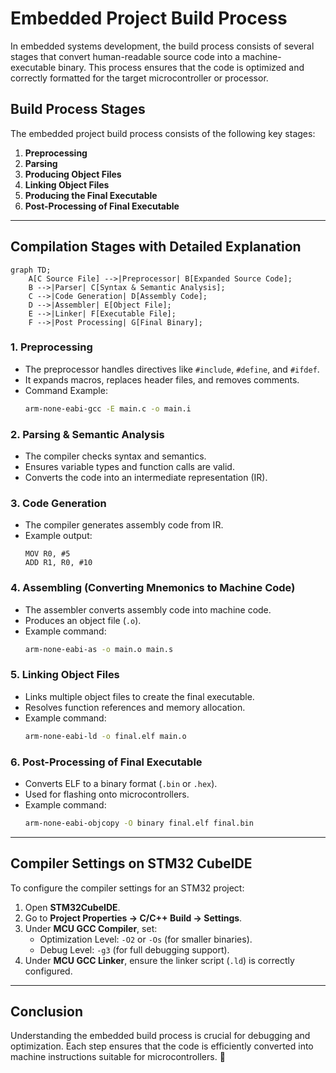 # Embedded Project Build Process

In embedded systems development, the build process consists of several stages that convert human-readable source code into a machine-executable binary. This process ensures that the code is optimized and correctly formatted for the target microcontroller or processor.

## Build Process Stages

The embedded project build process consists of the following key stages:

1. **Preprocessing**
2. **Parsing**
3. **Producing Object Files**
4. **Linking Object Files**
5. **Producing the Final Executable**
6. **Post-Processing of Final Executable**

---

## **Compilation Stages with Detailed Explanation**

```mermaid
graph TD;
    A[C Source File] -->|Preprocessor| B[Expanded Source Code];
    B -->|Parser| C[Syntax & Semantic Analysis];
    C -->|Code Generation| D[Assembly Code];
    D -->|Assembler| E[Object File];
    E -->|Linker| F[Executable File];
    F -->|Post Processing| G[Final Binary];
```

### **1. Preprocessing**
- The preprocessor handles directives like `#include`, `#define`, and `#ifdef`.
- It expands macros, replaces header files, and removes comments.
- Command Example:
  ```sh
  arm-none-eabi-gcc -E main.c -o main.i
  ```

### **2. Parsing & Semantic Analysis**
- The compiler checks syntax and semantics.
- Ensures variable types and function calls are valid.
- Converts the code into an intermediate representation (IR).

### **3. Code Generation**
- The compiler generates assembly code from IR.
- Example output:
  ```assembly
  MOV R0, #5
  ADD R1, R0, #10
  ```

### **4. Assembling (Converting Mnemonics to Machine Code)**
- The assembler converts assembly code into machine code.
- Produces an object file (`.o`).
- Example command:
  ```sh
  arm-none-eabi-as -o main.o main.s
  ```

### **5. Linking Object Files**
- Links multiple object files to create the final executable.
- Resolves function references and memory allocation.
- Example command:
  ```sh
  arm-none-eabi-ld -o final.elf main.o
  ```

### **6. Post-Processing of Final Executable**
- Converts ELF to a binary format (`.bin` or `.hex`).
- Used for flashing onto microcontrollers.
- Example command:
  ```sh
  arm-none-eabi-objcopy -O binary final.elf final.bin
  ```

---

## **Compiler Settings on STM32 CubeIDE**
To configure the compiler settings for an STM32 project:

1. Open **STM32CubeIDE**.
2. Go to **Project Properties → C/C++ Build → Settings**.
3. Under **MCU GCC Compiler**, set:
   - Optimization Level: `-O2` or `-Os` (for smaller binaries).
   - Debug Level: `-g3` (for full debugging support).
4. Under **MCU GCC Linker**, ensure the linker script (`.ld`) is correctly configured.

---

## **Conclusion**
Understanding the embedded build process is crucial for debugging and optimization. Each step ensures that the code is efficiently converted into machine instructions suitable for microcontrollers. 🚀
